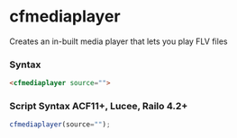 # cfmediaplayer

Creates an in-built media player that lets you play FLV files

### Syntax

```html
<cfmediaplayer source="">
```

### Script Syntax ACF11+, Lucee, Railo 4.2+

```javascript
cfmediaplayer(source="");
```
